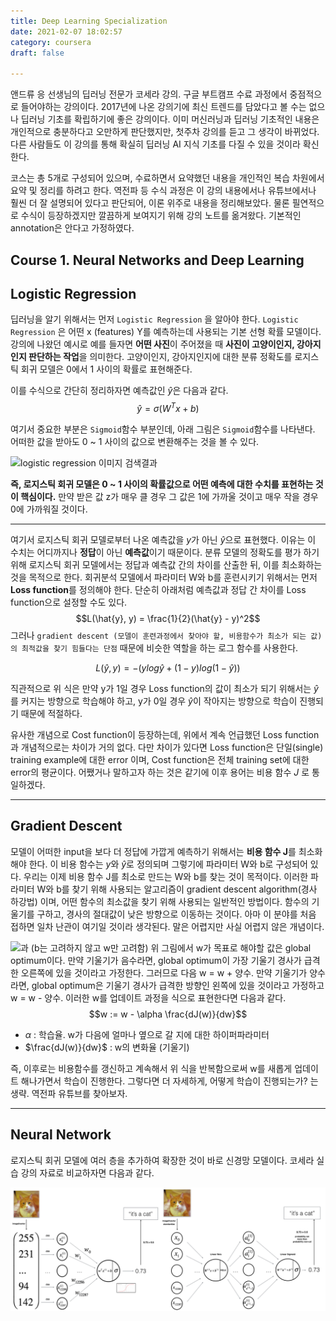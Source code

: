 ```yaml
---
title: Deep Learning Specialization
date: 2021-02-07 18:02:57
category: coursera
draft: false

---
```


앤드류 응 선생님의 딥러닝 전문가 코세라 강의. 구글 부트캠프 수료 과정에서 중점적으로 들어야하는 강의이다. 2017년에 나온 강의기에 최신 트렌드를 담았다고 볼 수는 없으나 딥러닝 기초를 확립하기에 좋은 강의이다. 이미 머신러닝과 딥러닝 기초적인 내용은 개인적으로 충분하다고 오만하게 판단했지만, 첫주차 강의를 듣고 그 생각이 바뀌었다. 다른 사람들도 이 강의를 통해 확실히 딥러닝 AI 지식 기초를 다질 수 있을 것이라 확신한다.

코스는 총 5개로 구성되어 있으며, 수료하면서 요약했던 내용을 개인적인 복습 차원에서 요약 및 정리를 하려고 한다. 역전파 등 수식 과정은 이 강의 내용에서나 유튜브에서나 훨씬 더 잘 설명되어 있다고 판단되어, 이론 위주로 내용을 정리해보았다. 물론 필연적으로 수식이 등장하겠지만 깔끔하게 보여지기 위해 강의 노트를 옮겨왔다. 기본적인 annotation은 안다고 가정하였다.

## Course 1. Neural Networks and Deep Learning

## Logistic Regression
딥러닝을 알기 위해서는 먼저 `Logistic Regression` 을 알아야 한다. `Logistic Regression` 은 어떤 x (features) Y를 예측하는데 사용되는 기본 선형 확률 모델이다. 강의에 나왔던 예시로 예를 들자면 **어떤 사진**이 주어졌을 때 **사진이 고양이인지, 강아지인지 판단하는 작업**을 의미한다. 고양이인지, 강아지인지에 대한 분류 정확도를 로지스틱 회귀 모델은 0에서 1 사이의 확률로 표현해준다. 

이를 수식으로 간단히 정리하자면 예측값인 $\hat{y}$은 다음과 같다.
$$\hat{y} = \sigma(W^Tx + b)$$

여기서 중요한 부분은 `Sigmoid`함수 부분인데, 아래 그림은 `Sigmoid`함수를 나타낸다. 어떠한 값을 받아도 0 ~ 1 사이의 값으로 변환해주는 것을 볼 수 있다.

![logistic regression 이미지 검색결과](https://miro.medium.com/max/2400/1*RqXFpiNGwdiKBWyLJc_E7g.png)


**즉, 로지스틱 회귀 모델은 0 ~ 1 사이의 확률값으로 어떤 예측에 대한 수치를 표현하는 것이 핵심이다.** 만약 받은 값 z가 매우 클 경우 그 값은 1에 가까울 것이고 매우 작을 경우 0에 가까워질 것이다.

---

여기서 로지스틱 회귀 모델로부터 나온 예측값을 $y$가 아닌 $\hat{y}$으로 표현했다. 이유는 이 수치는 어디까지나 **정답**이 아닌 **예측값**이기 때문이다. 분류 모델의 정확도를 평가 하기 위해 로지스틱 회귀 모델에서는 정답과 예측값 간의 차이를 산출한 뒤, 이를 최소화하는 것을 목적으로 한다.  회귀분석 모델에서 파라미터 W와 b를 훈련시키기 위해서는 먼저 **Loss function**를 정의해야 한다. 단순히 아래처럼 예측값과 정답 간 차이를 Loss function으로 설정할 수도 있다. 
$$L(\hat{y}, y) = \frac{1}{2}(\hat{y} - y)^2$$
그러나 `gradient descent (모델이 훈련과정에서 찾아야 할, 비용함수가 최소가 되는 값)의 최적값을 찾기 힘들다는 단점` 때문에 비슷한 역할을 하는 로그 함수를 사용한다. 

$$L(\hat{y}, y) = -(ylog\hat{y} + (1-y)log(1-\hat{y}))$$

직관적으로 위 식은 만약 y가 1일 경우 Loss function의 값이 최소가 되기 위해서는 $\hat{y}$를 커지는 방향으로 학습해야 하고, y가 0일 경우 $\hat{y}$이 작아지는 방향으로 학습이 진행되기 때문에 적절하다. 

유사한 개념으로 Cost function이 등장하는데, 위에서 계속 언급했던 Loss function과 개념적으로는 차이가 거의 없다. 다만 차이가 있다면 Loss function은 단일(single) training example에 대한 error 이며, Cost function은 전체 training set에 대한 error의 평균이다. 어쨌거나 말하고자 하는 것은 같기에 이후 용어는 비용 함수 $J$ 로 통일하겠다.

---
## Gradient Descent
모델이 어떠한 input을 보다 더 정답에 가깝게 예측하기 위해서는 **비용 함수 J**를 최소화해야 한다. 이 비용 함수는 $y$와 $\hat{y}$로 정의되며 그렇기에 파라미터 W와 b로 구성되어 있다. 우리는 이제 비용 함수 J를 최소로 만드는 W와 b를 찾는 것이 목적이다. 이러한 파라미터 W와 b를 찾기 위해 사용되는 알고리즘이 gradient descent algorithm(경사 하강법) 이며, 어떤 함수의 최소값을 찾기 위해 사용되는 일반적인 방법이다. 함수의 기울기를 구하고, 경사의 절대값이 낮은 방향으로 이동하는 것이다. 아마 이 분야를 처음 접하면 일차 난관이 여기일 것이라 생각된다. 말은 어렵지만 사실 어렵지 않은 개념이다. 

![과](http://media5.datahacker.rs/2018/06/word-image-30.jpeg)
(b는 고려하지 않고 w만 고려함) 위 그림에서 w가 목표로 해야할 값은 global optimum이다. 만약 기울기가 음수라면, global optimum이 가장 기울기 경사가 급격한 오른쪽에 있을 것이라고 가정한다. 그러므로 다음 w = w + 양수. 만약 기울기가 양수라면, global optimum은 기울기 경사가 급격한 방향인 왼쪽에 있을 것이라고 가정하고 w = w - 양수. 이러한 w를 업데이트 과정을 식으로 표현한다면 다음과 같다. 
$$w := w - \alpha \frac{dJ(w)}{dw}$$
- $\alpha$ : 학습율. w가 다음에 얼마나 옆으로 갈 지에 대한 하이퍼파라미터
- $\frac{dJ(w)}{dw}$ :  w의 변화율 (기울기)

즉, 이후로는 비용함수를 갱신하고 계속해서 위 식을 반복함으로써 w를 새롭게 업데이트 해나가면서  학습이 진행한다. 그렇다면 더 자세하게, 어떻게 학습이 진행되는가? 는 생략. 역전파 유튜브를 찾아보자.


---
## Neural Network
로지스틱 회귀 모델에 여러 층을 추가하여 확장한 것이 바로 신경망 모델이다. 코세라 실습 강의 자료로 비교하자면 다음과 같다. 

![](imgs/1.png)


<!--stackedit_data:
eyJoaXN0b3J5IjpbLTQyMjU2MDddfQ==
-->
